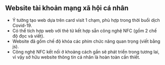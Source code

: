 ## Website tài khoản mạng xã hội cá nhân
- Ý tưởng tạo web dựa trên card visit 1 chạm, phù hợp trong thời buổi dịch Covid-19.
-  Có thể tích hợp web với thẻ từ kết hợp sẵn công nghệ NFC (gồm 2 chế độ đọc và viết).
-  Website đã gồm chế độ khóa các phím chức năng quan trọng (viết bằng js).
-  Công nghệ NFC kết nối ở khoảng cách gần sẽ phát triển trong tương lai, vì vậy sở hữu website thông tin cá nhân là hoàn toàn cần thiết.
